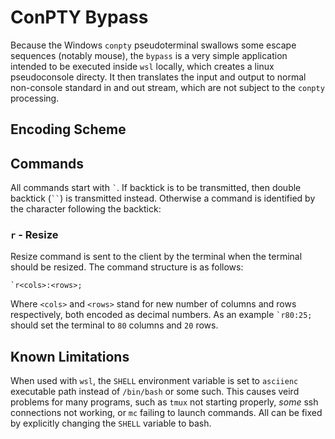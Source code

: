 # ConPTY Bypass

Because the Windows `conpty` pseudoterminal swallows some escape sequences (notably mouse), the `bypass` is a very simple application intended to be executed inside `wsl` locally, which creates a linux pseudoconsole directy. It then translates the input and output to normal non-console standard in and out stream, which are not subject to the `conpty` processing.

## Encoding Scheme

## Commands

All commands start with `` ` ``. If backtick is to be transmitted, then double backtick (``` `` ```) is transmitted instead. Otherwise a command is identified by the character following the backtick: 

### `r` - Resize

Resize command is sent to the client by the terminal when the terminal should be resized. The command structure is as follows:

    `r<cols>:<rows>;

Where `<cols>` and `<rows>` stand for new number of columns and rows respectively, both encoded as decimal numbers. As an example `` `r80:25; `` should set the terminal to `80` columns and `20` rows. 

## Known Limitations

When used with `wsl`, the `SHELL` environment variable is set to `asciienc` executable path instead of `/bin/bash` or some such. This causes veird problems for many programs, such as `tmux` not starting properly, *some* ssh connections not working, or `mc` failing to launch commands. All can be fixed by explicitly changing the `SHELL` variable to bash. 


